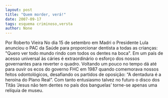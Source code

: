```yaml
---
layout: post
title: "Quem morder, verá!"
date: 2007-09-17
tags: esquema criminoso,versta
author: None
---
```

Por Roberto Vieira
No dia 15 de setembro em Madri o Presidente Lula anunciou o PAC da Sa&uacute;de para proporcionar dentista a todas as crian&ccedil;as: &quot;Quero ver todo mundo rindo com todos os dentes na boca&quot;.
Em um pa&iacute;s de acesso universal &agrave;s c&aacute;ries &eacute; extraordin&aacute;rio o esfor&ccedil;o dos nossos
governantes para reverter o quadro.
Voltando um pouco no tempo d&aacute; at&eacute; para ouvir os ecos do governo FHC em 1987 quando comemorava nossos feitos odontol&oacute;gicos, desafiando os partidos de oposi&ccedil;&atilde;o: &ldquo;A dentadura &eacute; a hero&iacute;na do Plano Real&rdquo;.
Com tanto entusiasmo talvez no futuro o disco dos Tit&atilde;s &lsquo;Jesus n&atilde;o tem dentes no pa&iacute;s dos banguelas&rsquo; torne-se apenas uma rel&iacute;quia de museu. 